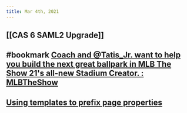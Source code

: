 ```yaml
---
title: Mar 4th, 2021
---
```


## [[CAS 6 SAML2 Upgrade]]
## #bookmark [Coach and @Tatis_Jr. want to help you build the next great ballpark in MLB The Show 21&#x27;s all-new Stadium Creator. : MLBTheShow](https://reddit.com/r/MLBTheShow/comments/lxmeet/coach_and_tatis_jr_want_to_help_you_build_the/)
## [Using templates to prefix page properties](https://discord.com/channels/725182569297215569/756886540038438992/817103798845046843)

